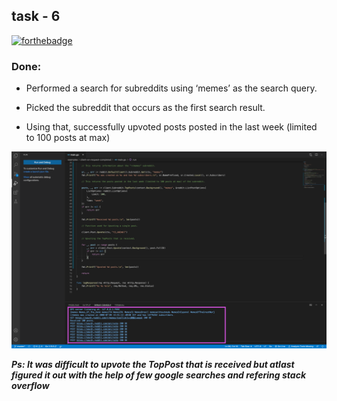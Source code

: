 ## task - 6

[![forthebadge](https://img.shields.io/badge/Made%20with-Go-violet/?style=for-the-badge&color=blueviolet)](https://shields.io)

### Done:

* Performed a search for subreddits using ‘memes’ as the search query.

* Picked the subreddit that occurs as the first search result.

* Using that, successfully upvoted posts posted in the last week (limited to 100 posts at max) 

<img src="./Screenshot.png">

***Ps: It was difficult to upvote the TopPost that is received but atlast figured it out with the help of few google searches and refering stack overflow***